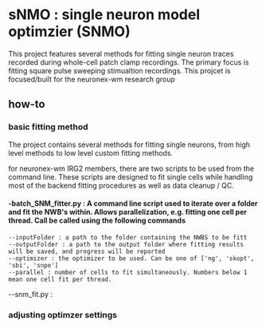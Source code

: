 # sNMO : single neuron model optimzier (SNMO)

This project features several methods for fitting single neuron traces recorded during whole-cell patch clamp recordings. The primary focus is fitting square pulse sweeping stimualtion recordings. This projcet is focused/built for the neuronex-wm research group

## how-to
### basic fitting method

The project contains several methods for fitting single neurons, from high level methods to low level custom fitting methods.  

for neuronex-wm IRG2 members, there are two scripts to be used from the command line. These scripts are designed to fit single cells while handling most of the backend fitting procedures as well as data cleanup / QC.

#### -batch_SNM_fitter.py : A command line script used to iterate over a folder and fit the NWB's within. Allows parallelization, e.g. fitting one cell per thread. Call be called using the following commands
```
--inputFolder : a path to the folder containing the NWBS to be fitt
--outputFolder : a path to the output folder where fitting results will be saved, and progress will be reported
--optimizer : the optimizer to be used. Can be one of ['ng', 'skopt', 'sbi', 'snpe']
--parallel : number of cells to fit simultaneously. Numbers below 1 mean one cell fit per thread.
```

--snm_fit.py :

### adjusting optimzer settings


